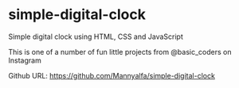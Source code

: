 # simple-digital-clock
Simple digital clock using HTML, CSS and JavaScript

This is one of a number of fun little projects from @basic_coders on Instagram

Github URL: https://github.com/Mannyalfa/simple-digital-clock
